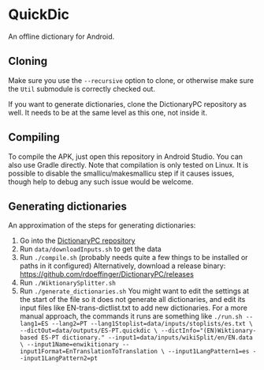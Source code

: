 # QuickDic
An offline dictionary for Android.

## Cloning
Make sure you use the `--recursive` option to clone, or otherwise
make sure the `Util` submodule is correctly checked out.

If you want to generate dictionaries, clone the DictionaryPC
repository as well. It needs to be at the same level as this one, not
inside it.

## Compiling
To compile the APK, just open this repository in Android Studio.
You can also use Gradle directly.
Note that compilation is only tested on Linux.
It is possible to disable the smallicu/makesmallicu step if it causes
issues, though help to debug any such issue would be welcome.

## Generating dictionaries
An approximation of the steps for generating dictionaries:
1. Go into the [DictionaryPC repository](https://github.com/rdoeffinger/DictionaryPC)
2. Run `data/downloadInputs.sh` to get the data
3. Run `./compile.sh` (probably needs quite a few things to be installed or paths in it configured)
   Alternatively, download a release binary: https://github.com/rdoeffinger/DictionaryPC/releases
4. Run `./WiktionarySplitter.sh`
5. Run `./generate_dictionaries.sh`
   You might want to edit the settings at the start of the file
   so it does not generate all dictionaries, and edit its input files
   like EN-trans-dictlist.txt to add new dictionaries.
   For a more manual approach, the commands it runs are something like
  `./run.sh --lang1=ES --lang2=PT --lang1Stoplist=data/inputs/stoplists/es.txt \
  --dictOut=data/outputs/ES-PT.quickdic \
  --dictInfo="(EN)Wiktionary-based ES-PT dictionary." --input1=data/inputs/wikiSplit/en/EN.data \
  --input1Name=enwikitionary --input1Format=EnTranslationToTranslation \
  --input1LangPattern1=es --input1LangPattern2=pt`

